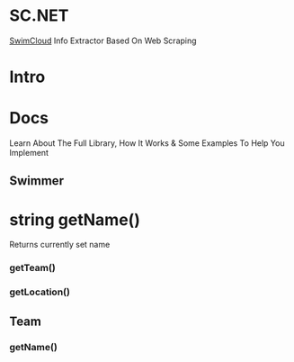 # SC.NET
[SwimCloud](https://swimcloud.com/) Info Extractor Based On Web Scraping

# Intro

# Docs

Learn About The Full Library, How It Works & Some Examples To Help You Implement

## Swimmer

# string getName()
Returns currently set name 

### getTeam()

### getLocation()

## Team

### getName()
